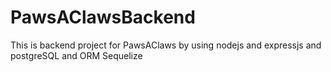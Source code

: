 # PawsAClawsBackend
This is backend project for PawsAClaws by using nodejs and expressjs and postgreSQL and ORM Sequelize
